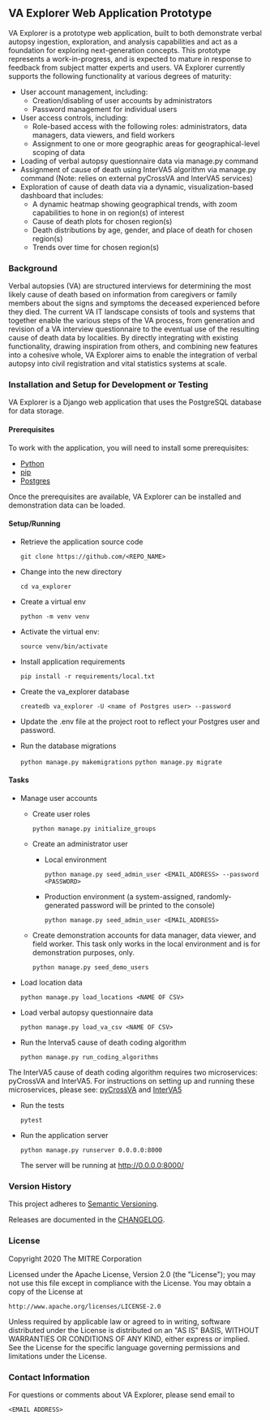 ## VA Explorer Web Application Prototype

VA Explorer is a prototype web application, built to both demonstrate verbal autopsy ingestion,
exploration, and analysis capabilities and act as a foundation for exploring next-generation
concepts. This prototype represents a work-in-progress, and is expected to mature in response to
feedback from subject matter experts and users. VA Explorer currently supports the following
functionality at various degrees of maturity:

* User account management, including:
  *  Creation/disabling of user accounts by administrators
  *  Password management for individual users
* User access controls, including:
  *  Role-based access with the following roles: administrators, data managers, data viewers,
  and field workers
  *  Assignment to one or more geographic areas for geographical-level scoping of data
* Loading of verbal autopsy questionnaire data via manage.py command
* Assignment of cause of death using InterVA5 algorithm via manage.py command (Note: relies on
external pyCrossVA and InterVA5 services)
* Exploration of cause of death data via a dynamic, visualization-based dashboard that includes:
  *  A dynamic heatmap showing geographical trends, with zoom capabilities to hone in on region(s)
  of interest
  *  Cause of death plots for chosen region(s)
  *  Death distributions by age, gender, and place of death for chosen region(s)
  *  Trends over time for chosen region(s)


### Background
Verbal autopsies (VA) are structured interviews for determining the most likely cause of death based on
information from caregivers or family members about the signs and symptoms the deceased experienced before
they died. The current VA IT landscape consists of tools and systems that together enable the various
steps of the VA process, from generation and revision of a VA interview questionnaire to the eventual
use of the resulting cause of death data by localities. By directly integrating with existing
functionality, drawing inspiration from others, and combining new features into a cohesive whole,
VA Explorer aims to enable the integration of verbal autopsy into civil registration and vital
statistics systems at scale.


### Installation and Setup for Development or Testing

VA Explorer is a Django web application that uses the PostgreSQL database for data storage.

#### Prerequisites

To work with the application, you will need to install some prerequisites:

* [Python](https://www.python.org/downloads/)
* [pip](https://pypi.org/project/pip/)
* [Postgres](http://www.postgresql.org/)


Once the prerequisites are available, VA Explorer can be installed and demonstration data can be loaded.

#### Setup/Running

* Retrieve the application source code

    `git clone https://github.com/<REPO_NAME>`

* Change into the new directory

    `cd va_explorer`

* Create a virtual env

    `python -m venv venv`

* Activate the virtual env:

    `source venv/bin/activate`

* Install application requirements

    `pip install -r requirements/local.txt`

* Create the va_explorer database

    `createdb va_explorer -U <name of Postgres user> --password`

* Update the .env file at the project root to reflect your Postgres user and password.

* Run the database migrations

    `python manage.py makemigrations`
    `python manage.py migrate`


#### Tasks

* Manage user accounts

  * Create user roles

      `python manage.py initialize_groups`

  * Create an administrator user

    * Local environment

      `python manage.py seed_admin_user <EMAIL_ADDRESS> --password <PASSWORD>`

    * Production environment (a system-assigned, randomly-generated password will be printed
    to the console)

      `python manage.py seed_admin_user <EMAIL_ADDRESS>`


  * Create demonstration accounts for data manager, data viewer, and field worker. This task
  only works in the local environment and is for demonstration purposes, only.

    `python manage.py seed_demo_users`

* Load location data

  `python manage.py load_locations <NAME OF CSV>`

* Load verbal autopsy questionnaire data

  `python manage.py load_va_csv <NAME OF CSV>`

* Run the Interva5 cause of death coding algorithm

  `python manage.py run_coding_algorithms`


The InterVA5 cause of death coding algorithm requires two microservices: pyCrossVA and InterVA5.
For instructions on setting up and running these microservices, please see: [pyCrossVA](https://github.com/pkmitre/pyCrossVA/tree/microservice-experiment)
and [InterVA5](https://github.com/pkmitre/InterVA5/tree/microservice-experiment)

* Run the tests

    `pytest`

* Run the application server

    `python manage.py runserver 0.0.0.0:8000`

    The server will be running at http://0.0.0.0:8000/

### Version History

This project adheres to [Semantic Versioning](http://semver.org/).

Releases are documented in the [CHANGELOG]().

### License

Copyright 2020 The MITRE Corporation

Licensed under the Apache License, Version 2.0 (the "License"); you may not use this file except in compliance with the License. You may obtain a copy of the License at

```
http://www.apache.org/licenses/LICENSE-2.0
```

Unless required by applicable law or agreed to in writing, software distributed under the License is distributed on an "AS IS" BASIS, WITHOUT WARRANTIES OR CONDITIONS OF ANY KIND, either express or implied. See the License for the specific language governing permissions and limitations under the License.

### Contact Information

For questions or comments about VA Explorer, please send email to

    <EMAIL ADDRESS>
